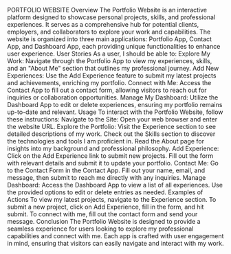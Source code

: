 PORTFOLIO WEBSITE
Overview
The Portfolio Website is an interactive platform designed to showcase personal projects, skills, and professional experiences. It serves as a comprehensive hub for potential clients, employers, and collaborators to explore your work and capabilities. The website is organized into three main applications: Portfolio App, Contact App, and Dashboard App, each providing unique functionalities to enhance user experience.
User Stories
As a user, I should be able to:
Explore My Work: Navigate through the Portfolio App to view my experiences, skills, and an "About Me" section that outlines my professional journey.
Add New Experiences: Use the Add Experience feature to submit my latest projects and achievements, enriching my portfolio.
Connect with Me: Access the Contact App to fill out a contact form, allowing visitors to reach out for inquiries or collaboration opportunities.
Manage My Dashboard: Utilize the Dashboard App to edit or delete experiences, ensuring my portfolio remains up-to-date and relevant.
Usage
To interact with the Portfolio Website, follow these instructions:
Navigate to the Site: Open your web browser and enter the website URL.
Explore the Portfolio:
Visit the Experience section to see detailed descriptions of my work.
Check out the Skills section to discover the technologies and tools I am proficient in.
Read the About page for insights into my background and professional philosophy.
Add Experience:
Click on the Add Experience link to submit new projects. Fill out the form with relevant details and submit it to update your portfolio.
Contact Me:
Go to the Contact Form in the Contact App.
Fill out your name, email, and message, then submit to reach me directly with any inquiries.
Manage Dashboard:
Access the Dashboard App to view a list of all experiences.
Use the provided options to edit or delete entries as needed.
Examples of Actions
To view my latest projects, navigate to the Experience section.
To submit a new project, click on Add Experience, fill in the form, and hit submit.
To connect with me, fill out the contact form and send your message.
Conclusion
The Portfolio Website is designed to provide a seamless experience for users looking to explore my professional capabilities and connect with me. Each app is crafted with user engagement in mind, ensuring that visitors can easily navigate and interact with my work.
